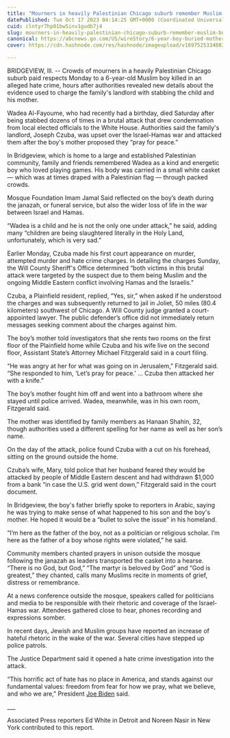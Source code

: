 ```yaml
---
title: "Mourners in heavily Palestinian Chicago suburb remember Muslim boy killed as kind, energetic"
datePublished: Tue Oct 17 2023 04:14:25 GMT+0000 (Coordinated Universal Time)
cuid: clntyr7hp01bw5inv1gudb7j4
slug: mourners-in-heavily-palestinian-chicago-suburb-remember-muslim-boy-killed-as-kind-energetic
canonical: https://abcnews.go.com/US/wireStory/6-year-boy-buried-mother-treated-after-attack-104015392
cover: https://cdn.hashnode.com/res/hashnode/imageupload/v1697525334883/4f3ac544-38b8-4ccf-b85f-02725e69282c.jpeg

---
```


BRIDGEVIEW, Ill. -- Crowds of mourners in a heavily Palestinian Chicago suburb paid respects Monday to a 6-year-old Muslim boy killed in an alleged hate crime, hours after authorities revealed new details about the evidence used to charge the family's landlord with stabbing the child and his mother.

Wadea Al-Fayoume, who had recently had a birthday, died Saturday after being stabbed dozens of times in a brutal attack that drew condemnation from local elected officials to the White House. Authorities said the family's landlord, Joseph Czuba, was upset over the Israel-Hamas war and attacked them after the boy's mother proposed they “pray for peace.”

In Bridgeview, which is home to a large and established Palestinian community, family and friends remembered Wadea as a kind and energetic boy who loved playing games. His body was carried in a small white casket — which was at times draped with a Palestinian flag — through packed crowds.

Mosque Foundation Imam Jamal Said reflected on the boy’s death during the janazah, or funeral service, but also the wider loss of life in the war between Israel and Hamas.

“Wadea is a child and he is not the only one under attack,” he said, adding many “children are being slaughtered literally in the Holy Land, unfortunately, which is very sad.”

Earlier Monday, Czuba made his first court appearance on murder, attempted murder and hate crime charges. In detailing the charges Sunday, the Will County Sheriff's Office determined “both victims in this brutal attack were targeted by the suspect due to them being Muslim and the ongoing Middle Eastern conflict involving Hamas and the Israelis."

Czuba, a Plainfield resident, replied, “Yes, sir,” when asked if he understood the charges and was subsequently returned to jail in Joliet, 50 miles (80.4 kilometers) southwest of Chicago. A Will County judge granted a court-appointed lawyer. The public defender’s office did not immediately return messages seeking comment about the charges against him.

The boy’s mother told investigators that she rents two rooms on the first floor of the Plainfield home while Czuba and his wife live on the second floor, Assistant State’s Attorney Michael Fitzgerald said in a court filing.

“He was angry at her for what was going on in Jerusalem,” Fitzgerald said. “She responded to him, ‘Let’s pray for peace.’ ... Czuba then attacked her with a knife.”

The boy’s mother fought him off and went into a bathroom where she stayed until police arrived. Wadea, meanwhile, was in his own room, Fitzgerald said.

The mother was identified by family members as Hanaan Shahin, 32, though authorities used a different spelling for her name as well as her son’s name.

On the day of the attack, police found Czuba with a cut on his forehead, sitting on the ground outside the home.

Czuba’s wife, Mary, told police that her husband feared they would be attacked by people of Middle Eastern descent and had withdrawn $1,000 from a bank “in case the U.S. grid went down,” Fitzgerald said in the court document.

In Bridgeview, the boy's father briefly spoke to reporters in Arabic, saying he was trying to make sense of what happened to his son and the boy's mother. He hoped it would be a “bullet to solve the issue” in his homeland.

“I’m here as the father of the boy, not as a politician or religious scholar. I’m here as the father of a boy whose rights were violated,” he said.

Community members chanted prayers in unison outside the mosque following the janazah as leaders transported the casket into a hearse. “There is no God, but God,” “The martyr is beloved by God” and “God is greatest,” they chanted, calls many Muslims recite in moments of grief, distress or remembrance.

At a news conference outside the mosque, speakers called for politicians and media to be responsible with their rhetoric and coverage of the Israel-Hamas war. Attendees gathered close to hear, phones recording and expressions somber.

In recent days, Jewish and Muslim groups have reported an increase of hateful rhetoric in the wake of the war. Several cities have stepped up police patrols.

The Justice Department said it opened a hate crime investigation into the attack.

“This horrific act of hate has no place in America, and stands against our fundamental values: freedom from fear for how we pray, what we believe, and who we are," President [Joe Biden](https://abcnews.go.com/alerts/JoeBiden) said.

\_\_\_

Associated Press reporters Ed White in Detroit and Noreen Nasir in New York contributed to this report.